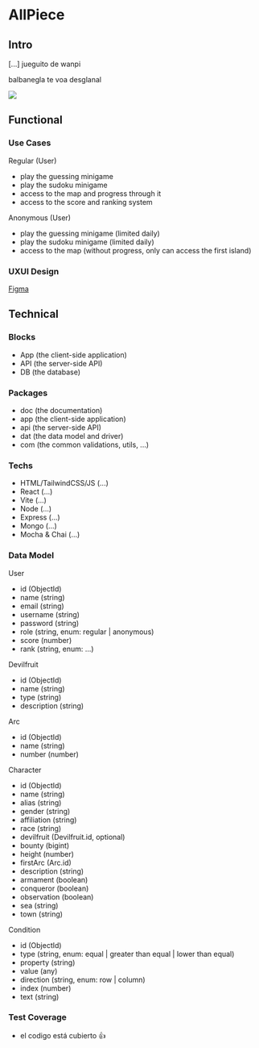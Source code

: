 # AllPiece

## Intro

[...] jueguito de wanpi

balbanegla te voa desglanal

![](https://media.giphy.com/media/UTek0q3N8osh8agH4Y/giphy.gif?cid=ecf05e47hxd5z63sxe9b828ydc8k1zu2gywzryo0palmjq52&ep=v1_gifs_search&rid=giphy.gif&ct=g)

## Functional

### Use Cases

Regular (User)
- play the guessing minigame
- play the sudoku minigame
- access to the map and progress through it
- access to the score and ranking system

Anonymous (User)
- play the guessing minigame (limited daily)
- play the sudoku minigame (limited daily)
- access to the map (without progress, only can access the first island)

### UXUI Design

[Figma](https://www.figma.com/proto/WdfN0Bhl9UcAXnvUwuotVD/AllPiece?node-id=1-2&node-type=frame&t=EyAbcwRMjbLGnUQB-0&scaling=scale-down&content-scaling=fixed&page-id=0%3A1&starting-point-node-id=1%3A2)

## Technical

### Blocks

- App (the client-side application)
- API (the server-side API)
- DB (the database)

### Packages

- doc (the documentation)
- app (the client-side application)
- api (the server-side API)
- dat (the data model and driver)
- com (the common validations, utils, ...)

### Techs

- HTML/TailwindCSS/JS (...)
- React (...)
- Vite (...)
- Node (...)
- Express (...)
- Mongo (...)
- Mocha & Chai (...)

### Data Model

User
- id (ObjectId)
- name (string)
- email (string)
- username (string)
- password (string)
- role (string, enum: regular | anonymous)
- score (number)
- rank (string, enum: ...)

Devilfruit
- id (ObjectId)
- name (string)
- type (string)
- description (string)

Arc
- id (ObjectId)
- name (string)
- number (number)

Character
- id (ObjectId)
- name (string)
- alias (string)
- gender (string)
- affiliation (string)
- race (string)
- devilfruit (Devilfruit.id, optional)
- bounty (bigint)
- height (number)
- firstArc (Arc.id)
- description (string)
- armament (boolean)
- conqueror (boolean)
- observation (boolean)
- sea (string)
- town (string)

Condition
- id (ObjectId) <!-- el id -->
- type (string, enum: equal | greater than equal | lower than equal) <!-- para poder hacer la comparación -->
- property (string) <!-- que propiedad queremos comparar -->
- value (any) <!-- el valor de la propiedad que queremos comparar -->
- direction (string, enum: row | column) <!-- la direccion de la condición para evitar exclusiones -->
- index (number) <!-- el indice en el que estara la condición en el tablero -->
- text (string) <!-- el texto que se imprimirá por pantalla en el minijuego para decirle la condicion al usuario -->

### Test Coverage

- el codigo está cubierto 👍
